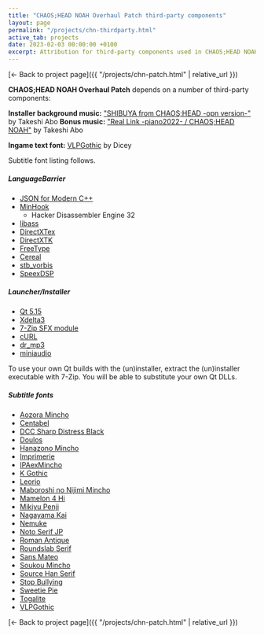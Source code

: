 ```yaml
---
title: "CHAOS;HEAD NOAH Overhaul Patch third-party components"
layout: page
permalink: "/projects/chn-thirdparty.html"
active_tab: projects
date: 2023-02-03 00:00:00 +0100
excerpt: Attribution for third-party components used in CHAOS;HEAD NOAH Overhaul Patch
---
```


[← Back to project page]({{ "/projects/chn-patch.html" | relative_url }})

**CHAOS;HEAD NOAH Overhaul Patch** depends on a number of third-party components:

**Installer background music:** ["SHIBUYA from CHAOS;HEAD -opn version-"](https://soundcloud.com/valsound/shibuya-from-chaoshead-opn-version) by Takeshi Abo
**Bonus music:** ["Real Link -piano2022- / CHAOS;HEAD NOAH"](https://www.youtube.com/watch?v=FPT81_j81YQ) by Takeshi Abo

**Ingame text font:** [VLPGothic](http://vlgothic.dicey.org/) by Dicey

Subtitle font listing follows.

##### LanguageBarrier

* [JSON for Modern C++](https://github.com/nlohmann/json)
* [MinHook](https://github.com/TsudaKageyu/minhook)
  * Hacker Disassembler Engine 32
* [libass](https://github.com/libass/libass)
* [DirectXTex](https://github.com/microsoft/DirectXTex)
* [DirectXTK](https://github.com/microsoft/DirectXTK)
* [FreeType](https://www.freetype.org/)
* [Cereal](https://github.com/USCiLab/cereal)
* [stb_vorbis](https://github.com/nothings/stb)
* [SpeexDSP](https://www.speex.org)

##### Launcher/Installer

* [Qt 5.15](https://qt.io)
* [Xdelta3](http://xdelta.org)
* [7-Zip SFX module](https://7-zip.org/)
* [cURL](https://curl.haxx.se/)
* [dr_mp3](https://github.com/mackron/dr_libs)
* [miniaudio](https://github.com/dr-soft/miniaudio)

To use your own Qt builds with the (un)installer, extract the (un)installer executable with 7-Zip. You will be able to substitute your own Qt DLLs.

##### Subtitle fonts

* [Aozora Mincho](https://en.m.fontke.com/font/10461636/download/)
* [Centabel](https://www.dafont.com/centabel.font)
* [DCC Sharp Distress Black](https://www.dafont.com/dcc-sharp-distress-black.font)
* [Doulos](https://www.dafont.com/doulos-sil.font)
* [Hanazono Mincho](https://osdn.net/projects/hanazono-font/)
* [Imprimerie](https://www.dafont.com/imprimerie.font)
* [IPAexMincho](https://www.freejapanesefont.com/ipaex-mincho/)
* [K Gothic](https://booth.pm/ja/items/1025180)
* [Leorio](https://www.dafont.com/leorio.font)
* [Maboroshi no Nijimi Mincho](http://www.fontna.com/blog/1912/)
* [Mamelon 4 Hi](https://moji-waku.com/mamelon/index.html)
* [Mikiyu Penji](https://www.freejapanesefont.com/mikiyu-font-new-penji-download/)
* [Nagayama Kai](https://www.freejapanesefont.com/nagayama-kai-calligraphy-font-download/)
* [Nemuke](http://poiut.web.fc2.com/computer/fonts/nemuke.html)
* [Noto Serif JP](https://fonts.google.com/noto/specimen/Noto+Serif+JP)
* [Roman Antique](https://www.dafont.com/roman-antique.font)
* [Roundslab Serif](https://www.dafont.com/roundslab-serif.font)
* [Sans Mateo](https://www.dafont.com/sans-mateo.font)
* [Soukou Mincho](https://www.freejapanesefont.com/soukou-mincho-font-download/)
* [Source Han Serif](https://source.typekit.com/source-han-serif/)
* [Stop Bullying](https://www.dafont.com/stop-bullying.font)
* [Sweetie Pie](https://www.dafont.com/sweetie-pie.font)
* [Togalite](https://moji-waku.com/togalite/)
* [VLPGothic](http://vlgothic.dicey.org/)

[← Back to project page]({{ "/projects/chn-patch.html" | relative_url }})

